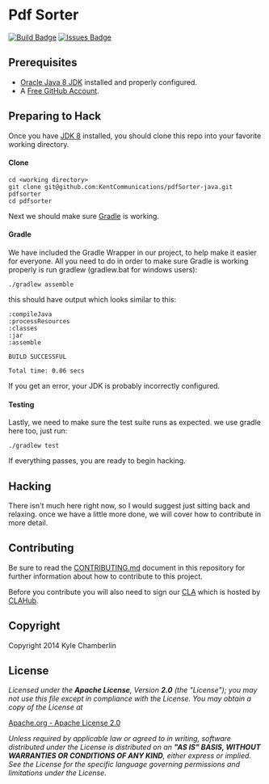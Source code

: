 Pdf Sorter
==========

[![Build Badge](https://travis-ci.org/KentCommunications/pdfSorter-java.svg&style=flat)](https://travis-ci.org/KentCommunications/pdfSorter-java)
[![Issues Badge](https://img.shields.io/github/issues/KentCommunications/pdfSorter-java.svg&style=flat)](https://waffle.io/kentcommunications/pdfsorter-java)

Prerequisites
-------------

  - [Oracle Java 8 JDK](http://www.oracle.com/technetwork/java/javase/downloads/jdk8-downloads-2133151.html)
  installed and properly configured.
  - A [Free GitHub Account](https://github.com/signup/free).

Preparing to Hack
-----------------

Once you have [JDK 8](http://www.oracle.com/technetwork/java/javase/overview/index.html) installed,
you should clone this repo into your favorite working directory.

#### Clone

    cd <working directory>
    git clone git@github.com:KentCommunications/pdfSorter-java.git pdfsorter
    cd pdfsorter

Next we should make sure [Gradle](http://www.gradle.org/) is working.

#### Gradle

We have included the Gradle Wrapper in our project, to help make it easier for everyone.
All you need to do in order to make sure Gradle is working properly is run gradlew (gradlew.bat for windows users):

    ./gradlew assemble

this should have output which looks similar to this:

    :compileJava
    :processResources
    :classes
    :jar
    :assemble

    BUILD SUCCESSFUL

    Total time: 0.06 secs

If you get an error, your JDK is probably incorrectly configured.

#### Testing

Lastly, we need to make sure the test suite runs as expected. we use gradle here too, just run:

    ./gradlew test

If everything passes, you are ready to begin hacking.

Hacking
-------

There isn't much here right now, so I would suggest just sitting back and relaxing.
once we have a little more done, we will cover how to contribute in more detail.

Contributing
------------

Be sure to read the [CONTRIBUTING.md](https://github.com/KentCommunications/pdfSorter-java/blob/master/CONTRIBUTING.md)
document in this repository for further information about how to contribute to this project.

Before you contribute you will also need to sign our [CLA](https://github.com/KentCommunications/pdfSorter-java/blob/master/CLA.md)
which is hosted by [CLAHub](https://www.clahub.com/).

Copyright
---------

Copyright 2014 Kyle Chamberlin

License
-------

*Licensed under the __Apache License__, Version __2.0__ (the "License");
you may not use this file except in compliance with the License.
You may obtain a copy of the License at*

[Apache.org - Apache License 2.0](http://www.apache.org/licenses/LICENSE-2.0)

*Unless required by applicable law or agreed to in writing, software
distributed under the License is distributed on an __"AS IS" BASIS,
WITHOUT WARRANTIES OR CONDITIONS OF ANY KIND__, either express or implied.
See the License for the specific language governing permissions and
limitations under the License.*
